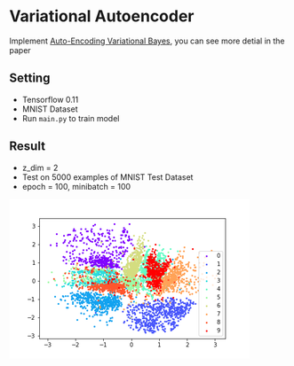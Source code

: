 # Variational Autoencoder
Implement [Auto-Encoding Variational Bayes](https://arxiv.org/pdf/1312.6114.pdf), you can see more detial in the paper
## Setting
- Tensorflow 0.11
- MNIST Dataset
- Run `main.py` to train model


## Result
- z_dim = 2
- Test on 5000 examples of MNIST Test Dataset
- epoch = 100, minibatch = 100



![VAE_mnist_test](Result/VAE_mnist_test.png)

